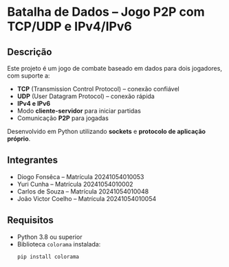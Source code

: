 # Batalha de Dados – Jogo P2P com TCP/UDP e IPv4/IPv6

## Descrição
Este projeto é um jogo de combate baseado em dados para dois jogadores, com suporte a:
- **TCP** (Transmission Control Protocol) – conexão confiável
- **UDP** (User Datagram Protocol) – conexão rápida
- **IPv4 e IPv6**
- Modo **cliente-servidor** para iniciar partidas
- Comunicação **P2P** para jogadas

Desenvolvido em Python utilizando **sockets** e **protocolo de aplicação próprio**.

## Integrantes
- Diogo Fonsêca – Matrícula 20241054010053
- Yuri Cunha – Matrícula 20241054010002
- Carlos de Souza – Matrícula 20241054010048
- João Victor Coelho – Matrícula 20241054010054

## Requisitos
- Python 3.8 ou superior
- Biblioteca `colorama` instalada:
  ```bash
  pip install colorama
